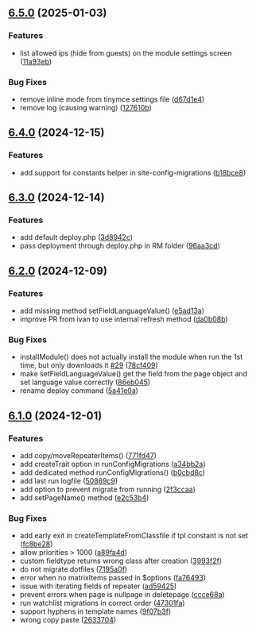 ## [6.5.0](https://github.com/baumrock/RockMigrations/compare/v6.4.0...v6.5.0) (2025-01-03)


### Features

* list allowed ips (hide from guests) on the module settings screen ([11a93eb](https://github.com/baumrock/RockMigrations/commit/11a93eb7f0f4800aa846378d763502c10a1f0ddd))


### Bug Fixes

* remove inline mode from tinymce settings file ([d67d1e4](https://github.com/baumrock/RockMigrations/commit/d67d1e43ed754901c8856761d0bd5c7c3a85ba97))
* remove log (causing warning) ([127610b](https://github.com/baumrock/RockMigrations/commit/127610b5dff9717d2239053ba1d7304e4a4f8e4d))

## [6.4.0](https://github.com/baumrock/RockMigrations/compare/v6.3.0...v6.4.0) (2024-12-15)


### Features

* add support for constants helper in site-config-migrations ([b18bce8](https://github.com/baumrock/RockMigrations/commit/b18bce8b0ec4efce4dc7589c952920825f942f30))

## [6.3.0](https://github.com/baumrock/RockMigrations/compare/v6.2.0...v6.3.0) (2024-12-14)


### Features

* add default deploy.php ([3d8942c](https://github.com/baumrock/RockMigrations/commit/3d8942c6ef2261d2697c4281495dbb4a92f01ce3))
* pass deployment through deploy.php in RM folder ([96aa3cd](https://github.com/baumrock/RockMigrations/commit/96aa3cd7edbab98e438e3c9af6f0fe8ab49fb35e))

## [6.2.0](https://github.com/baumrock/RockMigrations/compare/v6.1.0...v6.2.0) (2024-12-09)


### Features

* add missing method setFieldLanguageValue() ([e5ad13a](https://github.com/baumrock/RockMigrations/commit/e5ad13a95d6cd2e71d34d44bb2d27f015e8d9d2f))
* improve PR from ivan to use internal refresh method ([da0b08b](https://github.com/baumrock/RockMigrations/commit/da0b08b9cc65ee5573a5041971fe6ec575130b98))


### Bug Fixes

* installModule() does not actually install the module when run the 1st time, but only downloads it [#29](https://github.com/baumrock/RockMigrations/issues/29) ([78cf409](https://github.com/baumrock/RockMigrations/commit/78cf4098f1d1a5542261c4280e4e7408288f03b4))
* make setFieldLanguageValue() get the field from the page object and set language value correctly ([86eb045](https://github.com/baumrock/RockMigrations/commit/86eb045c72bec49a795b764b5a9d64d9821d3250))
* rename deploy command ([5a41e0a](https://github.com/baumrock/RockMigrations/commit/5a41e0a81fd59dee33adceaf87da352dbe02bd60))

## [6.1.0](https://github.com/baumrock/RockMigrations/compare/v6.0.1...v6.1.0) (2024-12-01)


### Features

* add copy/moveRepeaterItems() ([771fd47](https://github.com/baumrock/RockMigrations/commit/771fd471782fb94a2217c3100e540044a7842ea9))
* add createTrait option in runConfigMigrations ([a34bb2a](https://github.com/baumrock/RockMigrations/commit/a34bb2abb424a5a198e41178c37bccd4112a9349))
* add dedicated method runConfigMigrations() ([b0cbd8c](https://github.com/baumrock/RockMigrations/commit/b0cbd8cdf9514abc951f2c93e1d4fb9bd5d55ad6))
* add last run logfile ([50869c9](https://github.com/baumrock/RockMigrations/commit/50869c9b32540c635fe5c533418476f6011fb9eb))
* add option to prevent migrate from running ([2f3ccaa](https://github.com/baumrock/RockMigrations/commit/2f3ccaa98f69e50b9da4aeacfad95e0216a51586))
* add setPageName() method ([e2c53b4](https://github.com/baumrock/RockMigrations/commit/e2c53b4853566bd96ef52a14ba853a6f12014b2a))


### Bug Fixes

* add early exit in createTemplateFromClassfile if tpl constant is not set ([fc8be28](https://github.com/baumrock/RockMigrations/commit/fc8be28b407decc0a0072fa1b9d0b2885d03bbd4))
* allow priorities > 1000 ([a89fa4d](https://github.com/baumrock/RockMigrations/commit/a89fa4d633316598e9e26bd722fee6f4ceb1ae17))
* custom fieldtype returns wrong class after creation ([3993f2f](https://github.com/baumrock/RockMigrations/commit/3993f2f31daa8d4d43e1df22f47751a138e3e58b))
* do not migrate dotfiles ([7195a0f](https://github.com/baumrock/RockMigrations/commit/7195a0fa106ccbc0590c420cee2e5208db33fa30))
* error when no matrixItems passed in $options ([fa76493](https://github.com/baumrock/RockMigrations/commit/fa76493353dc7a9c15fabc48f3f43ab72eed2312))
* issue with iterating fields of repeater ([ad59425](https://github.com/baumrock/RockMigrations/commit/ad59425831c74e32034035afa9d2276f398cc2be))
* prevent errors when page is nullpage in deletepage ([ccce68a](https://github.com/baumrock/RockMigrations/commit/ccce68a2d5f87ae7ad37007fa003c0bdaceba2f6))
* run watchlist migrations in correct order ([47301fa](https://github.com/baumrock/RockMigrations/commit/47301fa724fde85aae04513d24fc9da28e223271))
* support hyphens in template names ([9f07b3f](https://github.com/baumrock/RockMigrations/commit/9f07b3f114cb3970efe333e18395d507d6c82189))
* wrong copy paste ([2633704](https://github.com/baumrock/RockMigrations/commit/26337043e785d5a6a2a5f0be236eeee85b3aeaa9))

